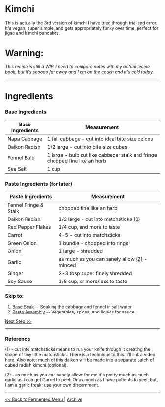 
# Kimchi

This is actually the 3rd version of kimchi I have tried through trial and error.
It's vegan, super simple, and gets appropriately funky over time, perfect for jigae and kimchi pancakes.

# Warning:
_This recipe is still a WIP. I need to compare notes with my actual recipe book, 
but it's sooooo far away and I am on the couch and it's cold today._

---

# Ingredients

### Base Ingredients

| Base Ingredients | Measurement                                                                 |
|------------------|-----------------------------------------------------------------------------|
| Napa Cabbage     | 1 full cabbage - cut into ideal bite size peices                            |
| Daikon Radish    | 1/2 large - cut into bite size cubes                                        |
| Fennel Bulb      | 1 large - bulb cut like cabbage; stalk and fringe chopped fine like an herb |
| Sea Salt         | 1 cup                                                                       |

### Paste Ingredients (for later)

| Paste Ingredients     | Measurement                                                |
|-----------------------|------------------------------------------------------------|
| Fennel Fringe & Stalk | chopped fine like an herb                                  |
| Daikon Radish         | 1/2 large - cut into matchsticks [(1)](#reference)         |
| Red Pepper Flakes     | 1/4 cup, and more to taste                                 |
| Carrot                | 4-5 - cut into matchsticks                                 |
| Green Onion           | 1 bundle - chopped into rings                              |
| Onion                 | 1 large - shredded                                         |
| Garlic                | as much as you can sanely allow [(2)](#reference) - minced |
| Ginger                | 2-3 tbsp super finely shredded                             |
| Soy Sauce             | 1/8 cup, or more/less to taste                             |

### Skip to:

1. [Base Soak](./kimchi-1.md) -- Soaking the cabbage and fennel in salt water
2. [Paste Assembly](./kimchi-2.md) -- Vegetables, spices, and liquids for sauce



[ Next Step >> ](./kimchi-1.md)

---

### Reference

(1) - cut into matchsticks means to run your knife through it creating the shape of tiny little matchsticks.
        There is a technique to this. I'll link a video here.
        Also note: much of this daikon will be made into a separate batch of cubed radish kimchi (optional).

(2) - as much as you can sanely allow: for me it's pretty much as much garlic as I can get Garret to peel.
        Or as much as I have patients to peel, but, I am a garlic freak; use your own discernment.

---
[<< Back to Fermented Menu ](../main.md) | [ Archive ](../../README.md)